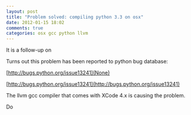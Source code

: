 ```yaml
---
layout: post
title: "Problem solved: compiling python 3.3 on osx"
date: 2012-01-15 18:02
comments: true
categories: osx gcc python llvm
---
```



It is a follow-up on 



Turns out this problem has been reported to python bug database: 

[http://bugs.python.org/issue13241](None)

[http://bugs.python.org/issue13241](http://bugs.python.org/issue13241)



The llvm gcc compiler that comes with XCode 4.x is causing the problem.




Do 




